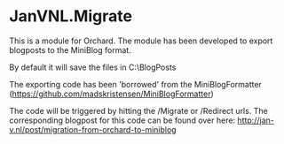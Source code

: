 JanVNL.Migrate
=================

This is a module for Orchard.
The module has been developed to export blogposts to the MiniBlog format.

By default it will save the files in C:\BlogPosts

The exporting code has been 'borrowed' from the MiniBlogFormatter (https://github.com/madskristensen/MiniBlogFormatter)

The code will be triggered by hitting the /Migrate or /Redirect urls.
The corresponding blogpost for this code can be found over here: http://jan-v.nl/post/migration-from-orchard-to-miniblog